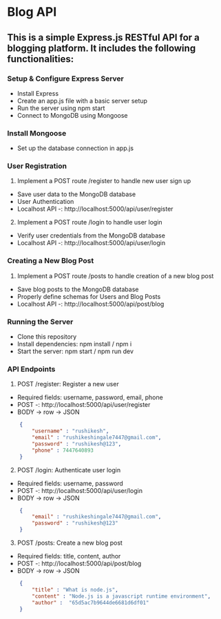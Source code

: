 # Blog API

## This is a simple Express.js RESTful API for a blogging platform. It includes the following functionalities:

### Setup & Configure Express Server
- Install Express
- Create an app.js file with a basic server setup
- Run the server using npm start
- Connect to MongoDB using Mongoose

### Install Mongoose
- Set up the database connection in app.js

### User Registration

1. Implement a POST route /register to handle new user sign up

- Save user data to the MongoDB database
- User Authentication
- Localhost API -: http://localhost:5000/api/user/register

2. Implement a POST route /login to handle user login

- Verify user credentials from the MongoDB database
- Localhost API -: http://localhost:5000/api/user/login

### Creating a New Blog Post

1. Implement a POST route /posts to handle creation of a new blog post
- Save blog posts to the MongoDB database
- Properly define schemas for Users and Blog Posts
- Localhost API -: http://localhost:5000/api/post/blog

### Running the Server

- Clone this repository
- Install dependencies: npm install / npm i 
- Start the server: npm start / npm run dev

### API Endpoints

1. POST /register: Register a new user
- Required fields: username, password, email, phone
- POST -: http://localhost:5000/api/user/register
- BODY -> row -> JSON

```json
    {
        "username" : "rushikesh",
        "email" : "rushikeshingale7447@gmail.com",
        "password" : "rushikesh@123",
        "phone" : 7447640893
    }
```

2. POST /login: Authenticate user login
- Required fields: username, password
- POST -:  http://localhost:5000/api/user/login
- BODY -> row -> JSON

```json
    {
        "email" : "rushikeshingale7447@gmail.com",
        "password" : "rushikesh@123"
    }
```

3. POST /posts: Create a new blog post
- Required fields: title, content, author
- POST -: http://localhost:5000/api/post/blog
- BODY -> row -> JSON 

```json
    {
        "title" : "What is node.js",
        "content" : "Node.js is a javascript runtime environment",
        "author" :  "65d5ac7b9644de6681d6df01"
    }
```